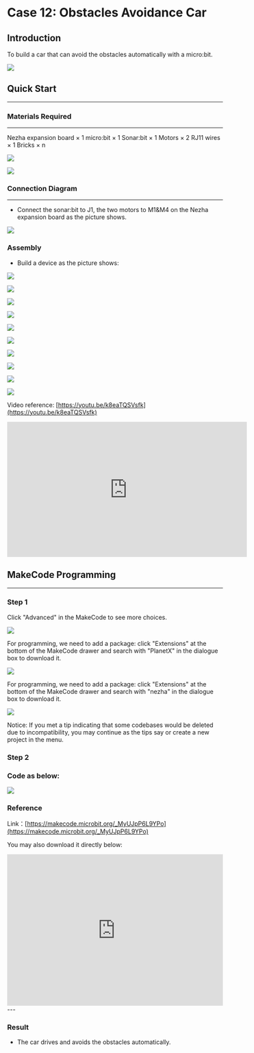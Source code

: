 # Case 12: Obstacles Avoidance Car

## Introduction
To build a car that can avoid the obstacles automatically with a micro:bit. 

![](./images/case_12_01.png)

## Quick Start

---

### Materials Required

---
Nezha expansion board × 1
micro:bit × 1
Sonar:bit × 1
Motors × 2
RJ11 wires × 1
Bricks × n

![](./images/case_10_02.png)

![](./images/case_12_03.png)

### Connection Diagram 
---
- Connect the sonar:bit to J1, the two motors to M1&M4 on the Nezha expansion board as the picture shows.

![](./images/case_12_04.png)



### Assembly

- Build a device as the picture shows:

![](./images/case_11_05.png)

![](./images/case_11_06.png)

![](./images/case_11_07.png)

![](./images/case_11_08.png)

![](./images/case_11_09.png)

![](./images/case_12_10.png)

![](./images/case_12_11.png)

![](./images/case_12_12.png)

![](./images/case_12_13.png)

![](./images/case_12_14.png)

Video reference: [https://youtu.be/k8eaTQSVsfk](https://youtu.be/k8eaTQSVsfk)





<iframe width="560" height="315" src="https://www.youtube.com/embed/k8eaTQSVsfk" frameborder="0" allow="accelerometer; autoplay; clipboard-write; encrypted-media; gyroscope; picture-in-picture" allowfullscreen></iframe>





## MakeCode Programming

---


### Step 1

Click "Advanced" in the MakeCode to see more choices.

![](./images/case_01_10.png)

For programming, we need to add a package: click "Extensions" at the bottom of the MakeCode drawer and search with "PlanetX" in the dialogue box to download it. 

![](./images/case_01_11.png)

For programming, we need to add a package: click "Extensions" at the bottom of the MakeCode drawer and search with "nezha" in the dialogue box to download it. 

![](./images/case_03_09.png)

Notice: If you met a tip indicating that some codebases would be deleted due to incompatibility, you may continue as the tips say or create a new project in the menu. 

### Step 2

### Code as below:

![](./images/case_12_15.png)


### Reference
Link：[https://makecode.microbit.org/_MyUJpP6L9YPo](https://makecode.microbit.org/_MyUJpP6L9YPo)

You may also download it directly below:

<div style="position:relative;height:0;padding-bottom:70%;overflow:hidden;"><iframe style="position:absolute;top:0;left:0;width:100%;height:100%;" src="https://makecode.microbit.org/#pub:_MyUJpP6L9YPo" frameborder="0" sandbox="allow-popups allow-forms allow-scripts allow-same-origin"></iframe></div>  
---

### Result
- The car drives and avoids the obstacles automatically. 


